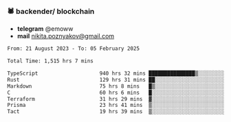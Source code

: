 ### 🕷 backender/ blockchain
- **telegram** @emoww
- **mail** nikita.poznyakov@gmail.com

<!--START_SECTION:waka-->

```txt
From: 21 August 2023 - To: 05 February 2025

Total Time: 1,515 hrs 7 mins

TypeScript                    940 hrs 32 mins ███████████████▒░░░░░░░░░   61.86 %
Rust                          129 hrs 31 mins ██░░░░░░░░░░░░░░░░░░░░░░░   08.52 %
Markdown                      75 hrs 8 mins   █▒░░░░░░░░░░░░░░░░░░░░░░░   04.94 %
C                             60 hrs 6 mins   █░░░░░░░░░░░░░░░░░░░░░░░░   03.95 %
Terraform                     31 hrs 29 mins  ▓░░░░░░░░░░░░░░░░░░░░░░░░   02.07 %
Prisma                        23 hrs 41 mins  ▒░░░░░░░░░░░░░░░░░░░░░░░░   01.56 %
Tact                          19 hrs 39 mins  ▒░░░░░░░░░░░░░░░░░░░░░░░░   01.29 %
```

<!--END_SECTION:waka-->




